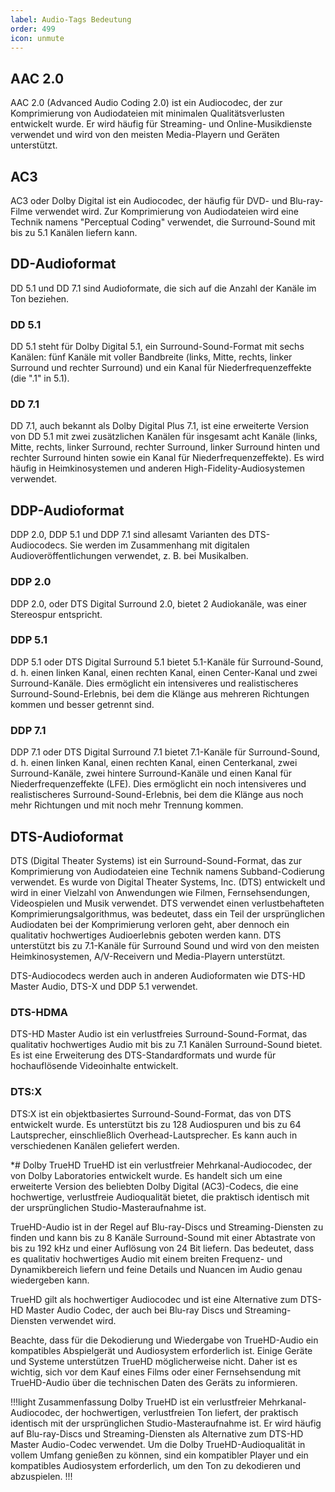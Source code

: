 ```yaml
---
label: Audio-Tags Bedeutung
order: 499
icon: unmute
---
```

## AAC 2.0
AAC 2.0 (Advanced Audio Coding 2.0) ist ein Audiocodec, der zur Komprimierung von Audiodateien mit minimalen Qualitätsverlusten entwickelt wurde. Er wird häufig für Streaming- und Online-Musikdienste verwendet und wird von den meisten Media-Playern und Geräten unterstützt.

## AC3
AC3 oder Dolby Digital ist ein Audiocodec, der häufig für DVD- und Blu-ray-Filme verwendet wird. Zur Komprimierung von Audiodateien wird eine Technik namens "Perceptual Coding" verwendet, die Surround-Sound mit bis zu 5.1 Kanälen liefern kann.

## DD-Audioformat
DD 5.1 und DD 7.1 sind Audioformate, die sich auf die Anzahl der Kanäle im Ton beziehen.

### DD 5.1
DD 5.1 steht für Dolby Digital 5.1, ein Surround-Sound-Format mit sechs Kanälen: fünf Kanäle mit voller Bandbreite (links, Mitte, rechts, linker Surround und rechter Surround) und ein Kanal für Niederfrequenzeffekte (die ".1" in 5.1).

### DD 7.1
DD 7.1, auch bekannt als Dolby Digital Plus 7.1, ist eine erweiterte Version von DD 5.1 mit zwei zusätzlichen Kanälen für insgesamt acht Kanäle (links, Mitte, rechts, linker Surround, rechter Surround, linker Surround hinten und rechter Surround hinten sowie ein Kanal für Niederfrequenzeffekte). Es wird häufig in Heimkinosystemen und anderen High-Fidelity-Audiosystemen verwendet.

## DDP-Audioformat
DDP 2.0, DDP 5.1 und DDP 7.1 sind allesamt Varianten des DTS-Audiocodecs. Sie werden im Zusammenhang mit digitalen Audioveröffentlichungen verwendet, z. B. bei Musikalben.

### DDP 2.0
DDP 2.0, oder DTS Digital Surround 2.0, bietet 2 Audiokanäle, was einer Stereospur entspricht.

### DDP 5.1
DDP 5.1 oder DTS Digital Surround 5.1 bietet 5.1-Kanäle für Surround-Sound, d. h. einen linken Kanal, einen rechten Kanal, einen Center-Kanal und zwei Surround-Kanäle. Dies ermöglicht ein intensiveres und realistischeres Surround-Sound-Erlebnis, bei dem die Klänge aus mehreren Richtungen kommen und besser getrennt sind.

### DDP 7.1
DDP 7.1 oder DTS Digital Surround 7.1 bietet 7.1-Kanäle für Surround-Sound, d. h. einen linken Kanal, einen rechten Kanal, einen Centerkanal, zwei Surround-Kanäle, zwei hintere Surround-Kanäle und einen Kanal für Niederfrequenzeffekte (LFE). Dies ermöglicht ein noch intensiveres und realistischeres Surround-Sound-Erlebnis, bei dem die Klänge aus noch mehr Richtungen und mit noch mehr Trennung kommen.

## DTS-Audioformat
DTS (Digital Theater Systems) ist ein Surround-Sound-Format, das zur Komprimierung von Audiodateien eine Technik namens Subband-Codierung verwendet. Es wurde von Digital Theater Systems, Inc. (DTS) entwickelt und wird in einer Vielzahl von Anwendungen wie Filmen, Fernsehsendungen, Videospielen und Musik verwendet. DTS verwendet einen verlustbehafteten Komprimierungsalgorithmus, was bedeutet, dass ein Teil der ursprünglichen Audiodaten bei der Komprimierung verloren geht, aber dennoch ein qualitativ hochwertiges Audioerlebnis geboten werden kann. DTS unterstützt bis zu 7.1-Kanäle für Surround Sound und wird von den meisten Heimkinosystemen, A/V-Receivern und Media-Playern unterstützt.

DTS-Audiocodecs werden auch in anderen Audioformaten wie DTS-HD Master Audio, DTS-X und DDP 5.1 verwendet.

### DTS-HDMA
DTS-HD Master Audio ist ein verlustfreies Surround-Sound-Format, das qualitativ hochwertiges Audio mit bis zu 7.1 Kanälen Surround-Sound bietet. Es ist eine Erweiterung des DTS-Standardformats und wurde für hochauflösende Videoinhalte entwickelt.

### DTS:X
DTS:X ist ein objektbasiertes Surround-Sound-Format, das von DTS entwickelt wurde. Es unterstützt bis zu 128 Audiospuren und bis zu 64 Lautsprecher, einschließlich Overhead-Lautsprecher. Es kann auch in verschiedenen Kanälen geliefert werden.

*# Dolby TrueHD
TrueHD ist ein verlustfreier Mehrkanal-Audiocodec, der von Dolby Laboratories entwickelt wurde. Es handelt sich um eine erweiterte Version des beliebten Dolby Digital (AC3)-Codecs, die eine hochwertige, verlustfreie Audioqualität bietet, die praktisch identisch mit der ursprünglichen Studio-Masteraufnahme ist.

TrueHD-Audio ist in der Regel auf Blu-ray-Discs und Streaming-Diensten zu finden und kann bis zu 8 Kanäle Surround-Sound mit einer Abtastrate von bis zu 192 kHz und einer Auflösung von 24 Bit liefern. Das bedeutet, dass es qualitativ hochwertiges Audio mit einem breiten Frequenz- und Dynamikbereich liefern und feine Details und Nuancen im Audio genau wiedergeben kann.

TrueHD gilt als hochwertiger Audiocodec und ist eine Alternative zum DTS-HD Master Audio Codec, der auch bei Blu-ray Discs und Streaming-Diensten verwendet wird.

Beachte, dass für die Dekodierung und Wiedergabe von TrueHD-Audio ein kompatibles Abspielgerät und Audiosystem erforderlich ist. Einige Geräte und Systeme unterstützen TrueHD möglicherweise nicht. Daher ist es wichtig, sich vor dem Kauf eines Films oder einer Fernsehsendung mit TrueHD-Audio über die technischen Daten des Geräts zu informieren.

!!!light Zusammenfassung
Dolby TrueHD ist ein verlustfreier Mehrkanal-Audiocodec, der hochwertigen, verlustfreien Ton liefert, der praktisch identisch mit der ursprünglichen Studio-Masteraufnahme ist. Er wird häufig auf Blu-ray-Discs und Streaming-Diensten als Alternative zum DTS-HD Master Audio-Codec verwendet. Um die Dolby TrueHD-Audioqualität in vollem Umfang genießen zu können, sind ein kompatibler Player und ein kompatibles Audiosystem erforderlich, um den Ton zu dekodieren und abzuspielen.
!!!
